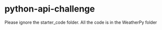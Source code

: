 # python-api-challenge

Please ignore the starter_code folder. All the code is in the WeatherPy folder
